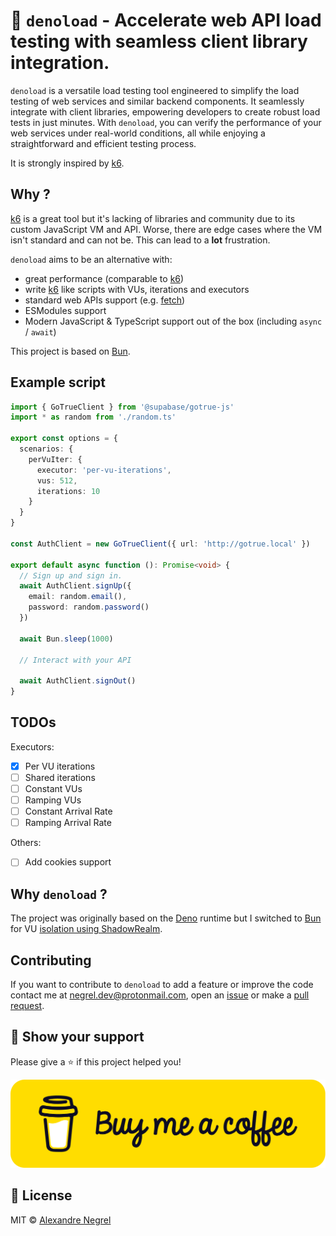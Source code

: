 # 🦕 `denoload` - Accelerate web API load testing with seamless client library integration.

`denoload` is a versatile load testing tool engineered to simplify the load
testing of web services and similar backend components. It seamlessly integrate
with client libraries, empowering developers to create robust load tests in just
minutes. With `denoload`, you can verify the performance of your web services
under real-world conditions, all while enjoying a straightforward and efficient
testing process.

It is strongly inspired by [k6][k6].

## Why ?

[k6][k6] is a great tool but it's lacking of libraries and community due to its
custom JavaScript VM and API. Worse, there are edge cases where the VM isn't
standard and can not be. This can lead to a **lot** frustration.

`denoload` aims to be an alternative with:
- great performance (comparable to [k6][k6])
- write [k6][k6] like scripts with VUs, iterations and executors
- standard web APIs support (e.g. [fetch](https://developer.mozilla.org/en-US/docs/Web/API/Fetch_API))
- ESModules support
- Modern JavaScript & TypeScript support out of the box (including `async` /
  `await`)

This project is based on [Bun][bun].

## Example script

```ts
import { GoTrueClient } from '@supabase/gotrue-js'
import * as random from './random.ts'

export const options = {
  scenarios: {
    perVuIter: {
      executor: 'per-vu-iterations',
      vus: 512,
      iterations: 10
    }
  }
}

const AuthClient = new GoTrueClient({ url: 'http://gotrue.local' })

export default async function (): Promise<void> {
  // Sign up and sign in.
  await AuthClient.signUp({
    email: random.email(),
    password: random.password()
  })

  await Bun.sleep(1000)

  // Interact with your API

  await AuthClient.signOut()
}
```

## TODOs

Executors:
- [x] Per VU iterations
- [ ] Shared iterations
- [ ] Constant VUs
- [ ] Ramping VUs
- [ ] Constant Arrival Rate
- [ ] Ramping Arrival Rate

Others:
- [ ] Add cookies support

## Why `denoload` ?

The project was originally based on the [Deno](https://deno.land) runtime but I
switched to [Bun][bun] for VU [isolation using ShadowRealm](https://github.com/tc39/proposal-shadowrealm/).

## Contributing

If you want to contribute to `denoload` to add a feature or improve the code contact
me at [negrel.dev@protonmail.com](mailto:negrel.dev@protonmail.com), open an
[issue](https://github.com/negrel/denoload/issues) or make a
[pull request](https://github.com/negrel/denoload/pulls).

## :stars: Show your support

Please give a :star: if this project helped you!

[![buy me a coffee](.github/images/bmc-button.png)](https://www.buymeacoffee.com/negrel)

## :scroll: License

MIT © [Alexandre Negrel](https://www.negrel.dev/)

[k6]: https://k6.io/
[bun]: https://bun.sh/
